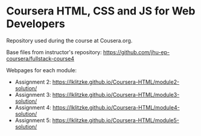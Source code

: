 # Coursera HTML, CSS and JS for Web Developers

Repository used during the course at Cousera.org.

Base files from instructor's repository: https://github.com/jhu-ep-coursera/fullstack-course4

Webpages for each module:
- Assignment 2: https://lklitzke.github.io/Coursera-HTML/module2-solution/
- Assignment 3: https://lklitzke.github.io/Coursera-HTML/module3-solution/
- Assignment 4: https://lklitzke.github.io/Coursera-HTML/module4-solution/
- Assignment 5: https://lklitzke.github.io/Coursera-HTML/module5-solution/

